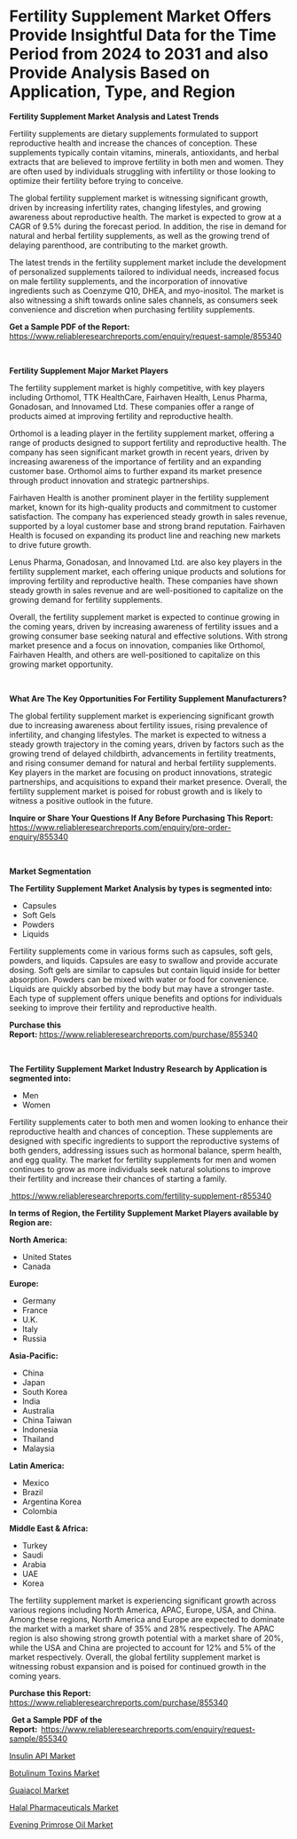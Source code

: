 <p><h1>Fertility Supplement Market Offers Provide Insightful Data for the Time Period from 2024 to 2031 and also Provide Analysis Based on Application, Type, and Region</h1></p><p><strong>Fertility Supplement Market Analysis and Latest Trends</strong></p>
<p><p>Fertility supplements are dietary supplements formulated to support reproductive health and increase the chances of conception. These supplements typically contain vitamins, minerals, antioxidants, and herbal extracts that are believed to improve fertility in both men and women. They are often used by individuals struggling with infertility or those looking to optimize their fertility before trying to conceive.</p><p>The global fertility supplement market is witnessing significant growth, driven by increasing infertility rates, changing lifestyles, and growing awareness about reproductive health. The market is expected to grow at a CAGR of 9.5% during the forecast period. In addition, the rise in demand for natural and herbal fertility supplements, as well as the growing trend of delaying parenthood, are contributing to the market growth.</p><p>The latest trends in the fertility supplement market include the development of personalized supplements tailored to individual needs, increased focus on male fertility supplements, and the incorporation of innovative ingredients such as Coenzyme Q10, DHEA, and myo-inositol. The market is also witnessing a shift towards online sales channels, as consumers seek convenience and discretion when purchasing fertility supplements.</p></p>
<p><strong>Get a Sample PDF of the Report:&nbsp;</strong> <a href="https://www.reliableresearchreports.com/enquiry/request-sample/855340">https://www.reliableresearchreports.com/enquiry/request-sample/855340</a></p>
<p>&nbsp;</p>
<p><strong>Fertility Supplement Major Market Players</strong></p>
<p><p>The fertility supplement market is highly competitive, with key players including Orthomol, TTK HealthCare, Fairhaven Health, Lenus Pharma, Gonadosan, and Innovamed Ltd. These companies offer a range of products aimed at improving fertility and reproductive health.</p><p>Orthomol is a leading player in the fertility supplement market, offering a range of products designed to support fertility and reproductive health. The company has seen significant market growth in recent years, driven by increasing awareness of the importance of fertility and an expanding customer base. Orthomol aims to further expand its market presence through product innovation and strategic partnerships.</p><p>Fairhaven Health is another prominent player in the fertility supplement market, known for its high-quality products and commitment to customer satisfaction. The company has experienced steady growth in sales revenue, supported by a loyal customer base and strong brand reputation. Fairhaven Health is focused on expanding its product line and reaching new markets to drive future growth.</p><p>Lenus Pharma, Gonadosan, and Innovamed Ltd. are also key players in the fertility supplement market, each offering unique products and solutions for improving fertility and reproductive health. These companies have shown steady growth in sales revenue and are well-positioned to capitalize on the growing demand for fertility supplements.</p><p>Overall, the fertility supplement market is expected to continue growing in the coming years, driven by increasing awareness of fertility issues and a growing consumer base seeking natural and effective solutions. With strong market presence and a focus on innovation, companies like Orthomol, Fairhaven Health, and others are well-positioned to capitalize on this growing market opportunity.</p></p>
<p>&nbsp;</p>
<p><strong>What Are The Key Opportunities For Fertility Supplement Manufacturers?</strong></p>
<p><p>The global fertility supplement market is experiencing significant growth due to increasing awareness about fertility issues, rising prevalence of infertility, and changing lifestyles. The market is expected to witness a steady growth trajectory in the coming years, driven by factors such as the growing trend of delayed childbirth, advancements in fertility treatments, and rising consumer demand for natural and herbal fertility supplements. Key players in the market are focusing on product innovations, strategic partnerships, and acquisitions to expand their market presence. Overall, the fertility supplement market is poised for robust growth and is likely to witness a positive outlook in the future.</p></p>
<p><strong>Inquire or Share Your Questions If Any Before Purchasing This Report:</strong> <a href="https://www.reliableresearchreports.com/enquiry/pre-order-enquiry/855340">https://www.reliableresearchreports.com/enquiry/pre-order-enquiry/855340</a></p>
<p>&nbsp;</p>
<p><strong>Market Segmentation</strong></p>
<p><strong>The Fertility Supplement Market Analysis by types is segmented into:</strong></p>
<p><ul><li>Capsules</li><li>Soft Gels</li><li>Powders</li><li>Liquids</li></ul></p>
<p><p>Fertility supplements come in various forms such as capsules, soft gels, powders, and liquids. Capsules are easy to swallow and provide accurate dosing. Soft gels are similar to capsules but contain liquid inside for better absorption. Powders can be mixed with water or food for convenience. Liquids are quickly absorbed by the body but may have a stronger taste. Each type of supplement offers unique benefits and options for individuals seeking to improve their fertility and reproductive health.</p></p>
<p><strong>Purchase this Report:&nbsp;</strong><a href="https://www.reliableresearchreports.com/purchase/855340">https://www.reliableresearchreports.com/purchase/855340</a></p>
<p>&nbsp;</p>
<p><strong>The Fertility Supplement Market Industry Research by Application is segmented into:</strong></p>
<p><ul><li>Men</li><li>Women</li></ul></p>
<p><p>Fertility supplements cater to both men and women looking to enhance their reproductive health and chances of conception. These supplements are designed with specific ingredients to support the reproductive systems of both genders, addressing issues such as hormonal balance, sperm health, and egg quality. The market for fertility supplements for men and women continues to grow as more individuals seek natural solutions to improve their fertility and increase their chances of starting a family.</p></p>
<p><a href="https://www.reliableresearchreports.com/fertility-supplement-r855340">&nbsp;https://www.reliableresearchreports.com/fertility-supplement-r855340</a></p>
<p><strong>In terms of Region, the Fertility Supplement Market Players available by Region are:</strong></p>
<p>
    <p> <strong> North America: </strong>
        <ul>
            <li>United States</li>
            <li>Canada</li>
        </ul>
        </p> 
    <p> <strong> Europe: </strong>
        <ul>
            <li>Germany</li>
            <li>France</li>
            <li>U.K.</li>
            <li>Italy</li>
            <li>Russia</li>
        </ul>
        </p> 
    <p> <strong> Asia-Pacific: </strong>
        <ul>
            <li>China</li>
            <li>Japan</li>
            <li>South Korea</li>
            <li>India</li>
            <li>Australia</li>
            <li>China Taiwan</li>
            <li>Indonesia</li>
            <li>Thailand</li>
            <li>Malaysia</li>
        </ul>
        </p> 
    <p> <strong> Latin America: </strong>
        <ul>
            <li>Mexico</li>
            <li>Brazil</li>
            <li>Argentina Korea</li>
            <li>Colombia</li>
        </ul>
        </p> 
    <p> <strong> Middle East & Africa: </strong>
        <ul>
            <li>Turkey</li>
            <li>Saudi</li>
            <li>Arabia</li>
            <li>UAE</li>
            <li>Korea</li>
        </ul>
    </p>
    </p>
<p><p>The fertility supplement market is experiencing significant growth across various regions including North America, APAC, Europe, USA, and China. Among these regions, North America and Europe are expected to dominate the market with a market share of 35% and 28% respectively. The APAC region is also showing strong growth potential with a market share of 20%, while the USA and China are projected to account for 12% and 5% of the market respectively. Overall, the global fertility supplement market is witnessing robust expansion and is poised for continued growth in the coming years.</p></p>
<p><strong>Purchase this Report: </strong><a href="https://www.reliableresearchreports.com/purchase/855340">https://www.reliableresearchreports.com/purchase/855340</a></p>
<p>&nbsp;<strong>Get a Sample PDF of the Report:&nbsp;&nbsp;</strong><a href="https://www.reliableresearchreports.com/enquiry/request-sample/855340">https://www.reliableresearchreports.com/enquiry/request-sample/855340</a></p>
<p><strong></strong></p>
<p><p><a href="https://github.com/ohumlzho95/Market-Research-Report-List-1/blob/main/insulin-api-market.md">Insulin API Market</a></p><p><a href="https://github.com/mharielmesa/Market-Research-Report-List-4/blob/main/botulinum-toxins-market.md">Botulinum Toxins Market</a></p><p><a href="https://github.com/lbird53714/Market-Research-Report-List-5/blob/main/guaiacol-market.md">Guaiacol Market</a></p><p><a href="https://github.com/lizaRempel/Market-Research-Report-List-1/blob/main/halal-pharmaceuticals-market.md">Halal Pharmaceuticals Market</a></p><p><a href="https://github.com/dringals/Market-Research-Report-List-5/blob/main/evening-primrose-oil-market.md">Evening Primrose Oil Market</a></p></p>